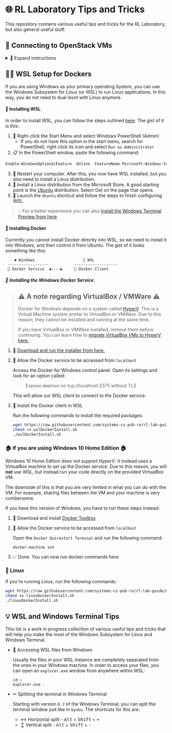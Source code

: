 # 🌐 RL Laboratory Tips and Tricks

This repository contains various useful tips and tricks for the RL Laboratory, but also general useful stuff.

## 🧪 Connecting to OpenStack VMs

<details>
<summary>
🔽 Expand instructions
</summary>

### ✨ Creating a new VM
  
In order to run OpenStack (Fep) based laboratories, you need to create a new Virtual Machine and work on that.

* 🔒 Step 1: Log in to the [OpenStack Dashboard](https://cloud-controller.grid.pub.ro/dashboard/)
* 📦 Step 2: Create a new instance:
  * Go to the Instances page
  * Click the ***Launch Instance*** button
  * Fill in the instance name
  * On the `Source` page, select `RL 2018`
  * On the `Flavor` page, select `m1.small`
  * On the `Key Pair` page, select your assigned key pair
  * Hit `Launch Instance`
* ⌛ Step 3: Wait
  * Wait until the IP address of the instance appears in the list

### 🚚 Connecting to the machine

To connect to the machine, follow the next steps:

* 👨‍💻 `ssh` into `fep.grid.cs.pub.ro`:

```bash
ssh cscurs.user@fep.grid.cs.pub.ro
# Enter your cs.curs password
```
* 👨‍💻 `ssh` into your VM:
```bash
ssh student@YOUR.VM.IP.ADDRESS
```

✨ Now you're ready to start the laboratory. ✨ 

### 🔧 Lab setup script

Before every laboratory, you have to run a certain `prepare script`. Look into the laboratory description for the exact commands.

It's going to look something like this:

```
root@YOUR.VM.IP.ADDRESS:~# wget https://raw.github.com/RL-UPB/rl-lab-prepare/master/rl-lab-X-prepare
root@YOUR.VM.IP.ADDRESS:~# chmod +x rl-lab-X-prepare
root@YOUR.VM.IP.ADDRESS:~# ./rl-lab-X-prepare
```

> ⚠ Remember, you have to run the above commands ***as root** on your VM.

### ✂ Splitting the screen

For a more efficient workflow, use [`byobu`](https://byobu.org/) to split the terminal:

```
student@YOUR.VM.IP.ADDRESS:~$ sudo su // su as root for easier future commands
root@YOUR.VM.IP.ADDRESS:~# byobu // enter byobu
```

Now that you're in `byobu`, run the following key combinations to split your terminal:

* <kbd>Ctrl</kbd>+<kbd>F2</kbd> - Split terminal horizontally ↔
* <kbd>Shift</kbd>+<kbd>F2</kbd> - Split terminal vertically ↕
* <kbd>Ctrl</kbd>+<kbd>F3</kbd> and <kbd>Ctrl</kbd>+<kbd>F4</kbd> (or <kbd>Ctrl</kbd> + arrow keys) - Switch between terminals

For a quick start, run the following key combinations:

<kbd>Ctrl</kbd>+<kbd>F2</kbd>

<kbd>Shift</kbd>+<kbd>F2</kbd>

<kbd>Shift</kbd>+<kbd>F2</kbd>

<kbd>Shift</kbd>+<kbd>F2</kbd>

This will split your screen like so:

```
---------------------------------
              |
              |      
              |
              |------------------
              |      
              |------------------
              |      
---------------------------------
```

Which you can set up to look like this:

```
---------------------------------
              |
              |      🔴 red
              |
    🕴 root    |------------------
              |      🟢 green
              |------------------
              |      🔵 blue
---------------------------------
```
</details>

## 🐧🐳 WSL Setup for Dockers

If you are using Windows as your primary operating System, you can use the Windows Subsystem for Linux (or WSL) to run Linux applications. In this way, you do not need to dual-boot with Linux anymore.

#### 🚚 Installing WSL

In order to install WSL, you can follow the steps outlined [here](https://docs.microsoft.com/en-us/windows/wsl/install-win10). The gist of it is this:

1. 🌟 Right-click the Start Menu and select Windows PowerShell (Admin)
    * If you do not have this option in the start menu, search for PowerShell, right click its icon and select `Run as Administrator`
2. 📋 In the PowerShell window, paste the following command:

```PowerShell
Enable-WindowsOptionalFeature -Online -FeatureName Microsoft-Windows-Subsystem-Linux
```

3. 🔁 Restart your computer. After this, you now have WSL installed, but you also need to install a Linux distribution.
4. 🐧 Install a Linux distribution from the Microsoft Store. A good starting point is the [Ubuntu](https://www.microsoft.com/store/apps/9N9TNGVNDL3Q) distribution. Select Get on the page that opens.
5. 🚀 Launch the `Ubuntu` shortcut and follow the steps to finish configuring WSL.

> 💡 For a better experience you can also [install the Windows Terminal Preview from here](https://www.microsoft.com/en-us/p/windows-terminal-preview/9n0dx20hk701).

#### 🐳 Installing Docker

Currently you cannot install Docker directly into WSL, so we need to install it into Windows, and then control it from Ubuntu. The gist of it looks something like this:

```
    ⏹ Windows                     🐧 WSL
 ------------------           -------------------
 🐳 Docker Service  ◀----▶     🐋 Docker Client
```

##### 🐳 Installing the Windows Docker Service

> ## ⚠ A note regarding VirtualBox / VMWare ⚠
> 
> Docker for Windows depends on a system called [HyperV](https://en.wikipedia.org/wiki/Hyper-V). This is a Virtual Machine system similar to VirtualBox or VMWare. Due to this reason, they cannot be installed and running at the same time.
> 
> If you have VirtualBox or VMWare installed, remove them before continuing. You can learn how to [migrate VirtualBox VMs to HyperV here.](https://www.groovypost.com/howto/migrate-virtual-box-vms-windows-10-hyper-v/)


1. 📩 [Download and run the installer from here.](https://download.docker.com/win/stable/Docker%20for%20Windows%20Installer.exe)

2. 🚪 Allow the Docker service to be accessed from `localhost`

    Access the Docker for Windows control panel. Open its settings and look for an option called:

    > Expose daemon on tcp://localhost:2375 without TLS

    This will allow our WSL client to connect to the Docker service.

3. 🐋 Install the Docker client in WSL

    Run the following commands to install the required packages:

    ```bash
    wget https://raw.githubusercontent.com/systems-cs-pub-ro/rl-lab-guide/master/scripts/wslDockerInstall.sh
    chmod +x wslDockerInstall.sh
    ./wslDockerInstall.sh
    ```


### 🏠 If you are using Windows 10 Home Edition 🏠

Windows 10 Home Edition *does not support HyperV*. It instead uses a VirtualBox machine to set up the Docker service. Due to this reason, you will **not** use WSL, but instead run your code directly on the provided VirtualBox VM.

The downside of this is that you are very limited in what you can do with the VM. For example, sharing files between the VM and your machine is very cumbersome.

If you have this version of Windows, you have to run these steps instead:

1. 📩 Download and install [Docker Toolbox](https://github.com/docker/toolbox/releases/download/v19.03.1/DockerToolbox-19.03.1.exe)

2. 🚪 Allow the Docker service to be accessed from `localhost`

    Open the `Docker Quickstart Terminal` and run the following command:

    ```
    docker-machine ssh
    ```

3. ✅ Done. You can now run docker commands here.


### 🐧 Linux

If you're running Linux, run the following commands:

```bash
wget https://raw.githubusercontent.com/systems-cs-pub-ro/rl-lab-guide/master/scripts/linuxDockerInstall.sh
chmod +x linuxDockerInstall.sh
./linuxDockerInstall.sh
```

## 💡 WSL and Windows Terminal Tips

This list is a work in progress collection of various useful tips and tricks that will help you make the most of the Windows Subsystem for Linux and Windows Terminal.

* 📁 Accessing WSL files from Windows

  Usually the files in your WSL instance are completely separated from the ones in your Windows machine. In order to access your files, you can open an `explorer.exe` window from anywhere within WSL:

  ```
  cd ~
  explorer.exe .
  ```

* ✂ Splitting the terminal in Windows Terminal

  Starting with version `0.7` of the Windows Terminal, you can split the terminal window just like in `byobu`. The shortcuts for this are:

  * ↔ Horizontal split - <kbd>Alt</kbd> + <kbd>Shift</kbd> + <kbd>+</kbd>
  * ↕ Vertical split - <kbd>Alt</kbd> + <kbd>Shift</kbd> + <kbd>-</kbd>

